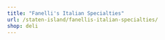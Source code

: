 ```yaml
---
title: "Fanelli's Italian Specialties"
url: /staten-island/fanellis-italian-specialties/
shop: deli
---
```


